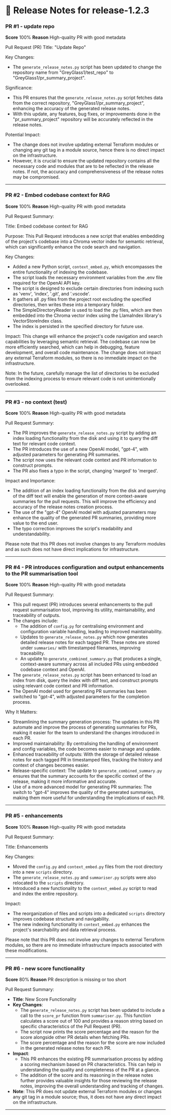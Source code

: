 # 📝 Release Notes for release-1.2.3

### PR #1 - update repo
**Score** 100%
**Reason** High-quality PR with good metadata

Pull Request (PR) Title: "Update Repo"

Key Changes:
- The `generate_release_notes.py` script has been updated to change the repository name from "GreyGlass1/test_repo" to "GreyGlass1/pr_summary_project".

Significance:
- This PR ensures that the `generate_release_notes.py` script fetches data from the correct repository, "GreyGlass1/pr_summary_project", enhancing the accuracy of the generated release notes.
- With this update, any features, bug fixes, or improvements done in the "pr_summary_project" repository will be accurately reflected in the release notes.

Potential Impact:
- The change does not involve updating external Terraform modules or changing any git tag in a module source, hence there is no direct impact on the infrastructure.
- However, it is crucial to ensure the updated repository contains all the necessary code and modules that are to be reflected in the release notes. If not, the accuracy and comprehensiveness of the release notes may be compromised.

---

### PR #2 - Embed codebase context for RAG
**Score** 100%
**Reason** High-quality PR with good metadata

Pull Request Summary:

Title: Embed codebase context for RAG

Purpose: This Pull Request introduces a new script that enables embedding of the project's codebase into a Chroma vector index for semantic retrieval, which can significantly enhance the code search and navigation.

Key Changes:

- Added a new Python script, `context_embed.py`, which encompasses the entire functionality of indexing the codebase.
- The script loads the necessary environment variables from the .env file required for the OpenAI API key.
- The script is designed to exclude certain directories from indexing such as 'venv', 'index', '.git', and '.vscode'.
- It gathers all .py files from the project root excluding the specified directories, then writes these into a temporary folder.
- The SimpleDirectoryReader is used to load the .py files, which are then embedded into the Chroma vector index using the LlamaIndex library's VectorStoreIndex class.
- The index is persisted in the specified directory for future use.

Impact: This change will enhance the project's code navigation and search capabilities by leveraging semantic retrieval. The codebase can now be more efficiently searched, which can help in debugging, feature development, and overall code maintenance. The change does not impact any external Terraform modules, so there is no immediate impact on the infrastructure.

Note: In the future, carefully manage the list of directories to be excluded from the indexing process to ensure relevant code is not unintentionally overlooked.

---

### PR #3 - no context (test)
**Score** 100%
**Reason** High-quality PR with good metadata

Pull Request Summary:

- The PR improves the `generate_release_notes.py` script by adding an index loading functionality from the disk and using it to query the diff text for relevant code context.
- The PR introduces the use of a new OpenAI model, "gpt-4", with adjusted parameters for generating PR summaries.
- The script now uses the relevant code context and PR information to construct prompts.
- The PR also fixes a typo in the script, changing 'marged' to 'merged'.

Impact and Importance:

- The addition of an index loading functionality from the disk and querying of the diff text will enable the generation of more context-aware summaries for the pull requests. This will improve the efficiency and accuracy of the release notes creation process.
- The use of the "gpt-4" OpenAI model with adjusted parameters may enhance the quality of the generated PR summaries, providing more value to the end user.
- The typo correction improves the script's readability and understandability.

Please note that this PR does not involve changes to any Terraform modules and as such does not have direct implications for infrastructure.

---

### PR #4 - PR introduces configuration and output enhancements to the PR summarisation tool
**Score** 100%
**Reason** High-quality PR with good metadata

Pull Request Summary:

- This pull request (PR) introduces several enhancements to the pull request summarisation tool, improving its utility, maintainability, and traceability of outputs.
- The changes include:
  - The addition of `config.py` for centralising environment and configuration variable handling, leading to improved maintainability.
  - Updates to `generate_release_notes.py` which now generates detailed release notes for each tagged PR. These notes are stored under `summaries/` with timestamped filenames, improving traceability.
  - An update to `generate_combined_summary.py` that produces a single, context-aware summary across all included PRs using embedded codebase context and OpenAI.
- The `generate_release_notes.py` script has been enhanced to load an index from disk, query the index with diff text, and construct prompts using relevant code context and PR information.
- The OpenAI model used for generating PR summaries has been switched to "gpt-4", with adjusted parameters for the completion process.
  
Why It Matters:

- Streamlining the summary generation process: The updates in this PR automate and improve the process of generating summaries for PRs, making it easier for the team to understand the changes introduced in each PR.
- Improved maintainability: By centralising the handling of environment and config variables, the code becomes easier to manage and update.
- Enhanced traceability of outputs: With the storage of detailed release notes for each tagged PR in timestamped files, tracking the history and context of changes becomes easier.
- Release-specific context: The update to `generate_combined_summary.py` ensures that the summary accounts for the specific context of the release, making it more informative and accurate.
- Use of a more advanced model for generating PR summaries: The switch to "gpt-4" improves the quality of the generated summaries, making them more useful for understanding the implications of each PR.

---

### PR #5 - enhancements
**Score** 100%
**Reason** High-quality PR with good metadata

Pull Request Summary:

Title: Enhancements

Key Changes:

- Moved the `config.py` and `context_embed.py` files from the root directory into a new `scripts` directory.
- The `generate_release_notes.py` and `summariser.py` scripts were also relocated to the `scripts` directory.
- Introduced a new functionality to the `context_embed.py` script to read and index the entire repository.
  
Impact:

- The reorganization of files and scripts into a dedicated `scripts` directory improves codebase structure and navigability.
- The new indexing functionality in `context_embed.py` enhances the project's searchability and data retrieval process.
  
Please note that this PR does not involve any changes to external Terraform modules, so there are no immediate infrastructure impacts associated with these modifications.

---

### PR #6 - new score functionality
**Score** 80%
**Reason** PR description is missing or too short

Pull Request Summary:

- **Title**: New Score Functionality
- **Key Changes**:
  - The `generate_release_notes.py` script has been updated to include a call to the `score_pr` function from `summariser.py`. This function calculates a score out of 100 and provides a reason string based on specific characteristics of the Pull Request (PR).
  - The script now prints the score percentage and the reason for the score alongside other PR details when fetching PRs.
  - The score percentage and the reason for the score are now included in the generated release notes for each PR.
- **Impact**: 
  - This PR enhances the existing PR summarisation process by adding a scoring mechanism based on PR characteristics. This can help in understanding the quality and completeness of the PR at a glance.
  - The addition of the score and its reasoning in the release notes further provides valuable insights for those reviewing the release notes, improving the overall understanding and tracking of changes.
- **Note**: This PR does not update external Terraform modules or changes any git tag in a module source; thus, it does not have any direct impact on the infrastructure.

---

